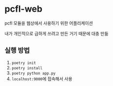 # pcfl-web

pcfl 모듈을 웹상에서 사용하기 위한 어플리케이션

내가 개인적으로 급하게 쓰려고 만든 거기 때문에 대충 만듦

## 실행 방법

1. ```poetry init```
2. ```poetry install```
3. ```poetry python app.py```
4. ```localhost:9000```에 접속해서 사용